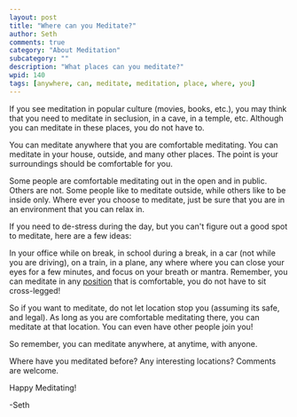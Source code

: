 ```yaml
---
layout: post
title: "Where can you Meditate?"
author: Seth
comments: true
category: "About Meditation"
subcategory: ""
description: "What places can you meditate?"
wpid: 140
tags: [anywhere, can, meditate, meditation, place, where, you]
---
```


If you see meditation in popular culture (movies, books, etc.), you may think that you need to meditate in seclusion, in a cave, in a temple, etc. Although you can meditate in these places, you do not have to.

You can meditate anywhere that you are comfortable meditating. You can meditate in your house, outside, and many other places. The point is your surroundings should be comfortable for you.

Some people are comfortable meditating out in the open and in public. Others are not. Some people like to meditate outside, while others like to be inside only. Where ever you choose to meditate, just be sure that you are in an environment that you can relax in.

If you need to de-stress during the day, but you can't figure out a good spot to meditate, here are a few ideas:

<!--more-->

In your office while on break, in school during a break, in a car (not while you are driving), on a train, in a plane, any where where you can close your eyes for a few minutes, and focus on your breath or mantra. Remember, you can meditate in any [position](/posts/about-meditation/meditation-postures) that is comfortable, you do not have to sit cross-legged!

So if you want to meditate, do not let location stop you (assuming its safe, and legal). As long as you are comfortable meditating there, you can meditate at that location. You can even have other people join you!

So remember, you can meditate anywhere, at anytime, with anyone.

Where have you meditated before? Any interesting locations? Comments are welcome.

Happy Meditating!

-Seth

